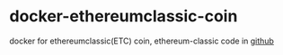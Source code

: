 # docker-ethereumclassic-coin
docker for ethereumclassic(ETC) coin, ethereum-classic code in [github](https://github.com/ethereumclassic/go-ethereum)
